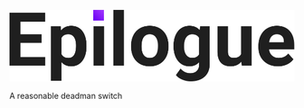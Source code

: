 ![logo](https://raw.githubusercontent.com/Tsu-gu/epilogue/main/logo.png)

A reasonable deadman switch
